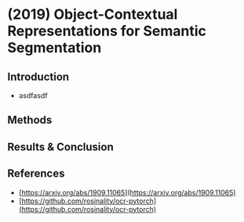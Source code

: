 # \(2019\) Object-Contextual Representations for Semantic Segmentation

## Introduction

* asdfasdf

## Methods

## Results & Conclusion

## References

* [https://arxiv.org/abs/1909.11065](https://arxiv.org/abs/1909.11065)
* [https://github.com/rosinality/ocr-pytorch](https://github.com/rosinality/ocr-pytorch)

